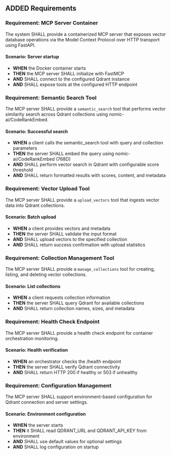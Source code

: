 ## ADDED Requirements

### Requirement: MCP Server Container
The system SHALL provide a containerized MCP server that exposes vector database operations via the Model Context Protocol over HTTP transport using FastAPI.

#### Scenario: Server startup
- **WHEN** the Docker container starts
- **THEN** the MCP server SHALL initialize with FastMCP
- **AND** SHALL connect to the configured Qdrant instance
- **AND** SHALL expose tools at the configured HTTP endpoint

### Requirement: Semantic Search Tool
The MCP server SHALL provide a `semantic_search` tool that performs vector similarity search across Qdrant collections using nomic-ai/CodeRankEmbed.

#### Scenario: Successful search
- **WHEN** a client calls the semantic_search tool with query and collection parameters
- **THEN** the server SHALL embed the query using nomic-ai/CodeRankEmbed (768D)
- **AND** SHALL perform vector search in Qdrant with configurable score threshold
- **AND** SHALL return formatted results with scores, content, and metadata

### Requirement: Vector Upload Tool
The MCP server SHALL provide a `upload_vectors` tool that ingests vector data into Qdrant collections.

#### Scenario: Batch upload
- **WHEN** a client provides vectors and metadata
- **THEN** the server SHALL validate the input format
- **AND** SHALL upload vectors to the specified collection
- **AND** SHALL return success confirmation with upload statistics

### Requirement: Collection Management Tool
The MCP server SHALL provide a `manage_collections` tool for creating, listing, and deleting vector collections.

#### Scenario: List collections
- **WHEN** a client requests collection information
- **THEN** the server SHALL query Qdrant for available collections
- **AND** SHALL return collection names, sizes, and metadata

### Requirement: Health Check Endpoint
The MCP server SHALL provide a health check endpoint for container orchestration monitoring.

#### Scenario: Health verification
- **WHEN** an orchestrator checks the /health endpoint
- **THEN** the server SHALL verify Qdrant connectivity
- **AND** SHALL return HTTP 200 if healthy or 503 if unhealthy

### Requirement: Configuration Management
The MCP server SHALL support environment-based configuration for Qdrant connection and server settings.

#### Scenario: Environment configuration
- **WHEN** the server starts
- **THEN** it SHALL read QDRANT_URL and QDRANT_API_KEY from environment
- **AND** SHALL use default values for optional settings
- **AND** SHALL log configuration on startup